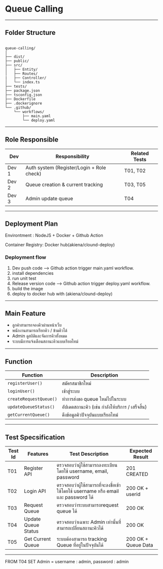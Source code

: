# Queue Calling
---
## Folder Structure
```

queue-calling/
│
├── dist/
├── public/
├── src/
│   ├── Entity/
│   ├── Routes/
|   ├── Controller/
│   └── index.ts
├── tests/
├── package.json
├── tsconfig.json
├── Dockerfile
├── .dockerignore
└── .github/
    └── workflows/
        ├── main.yaml
        └── deploy.yaml
```
---
## Role Responsible

| Dev         | Responsibility                            | Related Tests |
| ----------- | ----------------------------------------- | ------------- |
| Dev 1 | Auth system (Register/Login + Role check) | T01, T02      |
| Dev 2 | Queue creation & current tracking         | T03, T05      |
| Dev 3 | Admin update queue       | T04  |

---
## Deployment Plan

Environtment : NodeJS + Docker + Github Action

Container Registry: Docker hub(akiena/clound-deploy)

### Deployment flow
1. Dev push code --> Github action trigger main.yaml workflow.
2. install dependencies
3. run unit test
4. Release version code --> Github action trigger deploy.yaml workflow.
5. build the image
6. deploy to docker hub with (akiena/clound-deploy)

---
## Main Feature
- ลูกค้าสามารถจองคิวผ่านหน้าเว็บ
- พนักงานสามารถเรียกคิว / ข้ามคิวได้
- Admin ดูสถิติและจัดการคิวทั้งหมด
- ระบบมีการแจ้งเตือนสถานะคิวแบบเรียลไทม์
---
## Function
| Function              | Description                                      |
| --------------------- | ------------------------------------------------ |
| `registerUser()`      | สมัครสมาชิกใหม่                                  |
| `loginUser()`         | เข้าสู่ระบบ                                      |
| `createRequestQueue()`       | ทำการส่งขอ queue ใหม่ไปในระบบ                               |
| `updateQueueStatus()` | อัปเดตสถานะคิว (เช่น กำลังให้บริการ / เสร็จสิ้น) |
| `getCurrentQueue()`   | ดึงข้อมูลคิวปัจจุบันแบบเรียลไทม์                 |

---

## Test Specsification
Test Id | Features | Test Description | Expected Result|
--- | --- | --- | ---
T01 | Register API | ตรวจสอบว่าผู้ใช้สามารถลงทะเบียนโดยใช้ username, email, password | 201 CREATED
T02 | Login API | ตรวจสอบว่าผู้ใช้สามารถที่จะลงชื่อเข้าใช้โดยใช้ username หรือ email และ password ได้ | 200 OK + userid |
T03 | Request Queue | ตรวจสอบว่าระบบสามารถrequest queue ได้ | 200 OK |
T04 | Update Queue Status | ตรวจสอบว่าเฉพาะ Admin เท่านั้นที่สามารถเปลี่ยนสถานะคิวได้ | 200 OK
T05 | Get Current Queue | ระบบต้องสามารถ tracking Queue ที่อยู่ในปัจจุบันได้ | 200 OK + Queue Data
---
FROM T04 SET Admin = username : admin, password : admin


